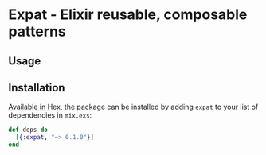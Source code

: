 # Expat - Elixir reusable, composable patterns


## Usage

## Installation

[Available in Hex](https://hex.pm/packages/expat), the package can be installed
by adding `expat` to your list of dependencies in `mix.exs`:

```elixir
def deps do
  [{:expat, "~> 0.1.0"}]
end
```
